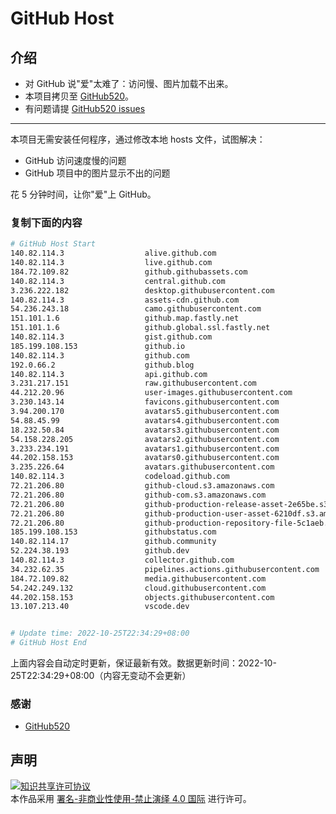 # GitHub Host
## 介绍
- 对 GitHub 说"爱"太难了：访问慢、图片加载不出来。
- 本项目拷贝至 [GitHub520](https://github.com/521xueweihan/GitHub520)。
- 有问题请提 [GitHub520 issues](https://github.com/521xueweihan/GitHub520/issues/new)

---

本项目无需安装任何程序，通过修改本地 hosts 文件，试图解决：
- GitHub 访问速度慢的问题
- GitHub 项目中的图片显示不出的问题

花 5 分钟时间，让你"爱"上 GitHub。

### 复制下面的内容
```bash
# GitHub Host Start
140.82.114.3                  alive.github.com
140.82.114.3                  live.github.com
184.72.109.82                 github.githubassets.com
140.82.114.3                  central.github.com
3.236.222.182                 desktop.githubusercontent.com
140.82.114.3                  assets-cdn.github.com
54.236.243.18                 camo.githubusercontent.com
151.101.1.6                   github.map.fastly.net
151.101.1.6                   github.global.ssl.fastly.net
140.82.114.3                  gist.github.com
185.199.108.153               github.io
140.82.114.3                  github.com
192.0.66.2                    github.blog
140.82.114.3                  api.github.com
3.231.217.151                 raw.githubusercontent.com
44.212.20.96                  user-images.githubusercontent.com
3.230.143.14                  favicons.githubusercontent.com
3.94.200.170                  avatars5.githubusercontent.com
54.88.45.99                   avatars4.githubusercontent.com
18.232.50.84                  avatars3.githubusercontent.com
54.158.228.205                avatars2.githubusercontent.com
3.233.234.191                 avatars1.githubusercontent.com
44.202.158.153                avatars0.githubusercontent.com
3.235.226.64                  avatars.githubusercontent.com
140.82.114.3                  codeload.github.com
72.21.206.80                  github-cloud.s3.amazonaws.com
72.21.206.80                  github-com.s3.amazonaws.com
72.21.206.80                  github-production-release-asset-2e65be.s3.amazonaws.com
72.21.206.80                  github-production-user-asset-6210df.s3.amazonaws.com
72.21.206.80                  github-production-repository-file-5c1aeb.s3.amazonaws.com
185.199.108.153               githubstatus.com
140.82.114.17                 github.community
52.224.38.193                 github.dev
140.82.114.3                  collector.github.com
34.232.62.35                  pipelines.actions.githubusercontent.com
184.72.109.82                 media.githubusercontent.com
54.242.249.132                cloud.githubusercontent.com
44.202.158.153                objects.githubusercontent.com
13.107.213.40                 vscode.dev


# Update time: 2022-10-25T22:34:29+08:00
# GitHub Host End

```
上面内容会自动定时更新，保证最新有效。数据更新时间：2022-10-25T22:34:29+08:00（内容无变动不会更新）

### 感谢

- [GitHub520](https://github.com/521xueweihan/GitHub520)

## 声明
<a rel="license" href="https://creativecommons.org/licenses/by-nc-nd/4.0/deed.zh"><img alt="知识共享许可协议" style="border-width: 0" src="https://licensebuttons.net/l/by-nc-nd/4.0/88x31.png"></a><br>本作品采用 <a rel="license" href="https://creativecommons.org/licenses/by-nc-nd/4.0/deed.zh">署名-非商业性使用-禁止演绎 4.0 国际</a> 进行许可。
